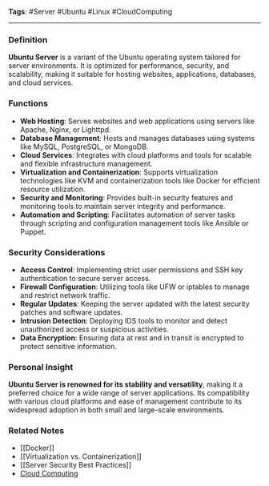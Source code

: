 **Tags**: #Server #Ubuntu #Linux #CloudComputing

---

### Definition

**Ubuntu Server** is a variant of the Ubuntu operating system tailored for server environments. It is optimized for performance, security, and scalability, making it suitable for hosting websites, applications, databases, and cloud services.

### Functions

- **Web Hosting**: Serves websites and web applications using servers like Apache, Nginx, or Lighttpd.
- **Database Management**: Hosts and manages databases using systems like MySQL, PostgreSQL, or MongoDB.
- **Cloud Services**: Integrates with cloud platforms and tools for scalable and flexible infrastructure management.
- **Virtualization and Containerization**: Supports virtualization technologies like KVM and containerization tools like Docker for efficient resource utilization.
- **Security and Monitoring**: Provides built-in security features and monitoring tools to maintain server integrity and performance.
- **Automation and Scripting**: Facilitates automation of server tasks through scripting and configuration management tools like Ansible or Puppet.

### Security Considerations

- **Access Control**: Implementing strict user permissions and SSH key authentication to secure server access.
- **Firewall Configuration**: Utilizing tools like UFW or iptables to manage and restrict network traffic.
- **Regular Updates**: Keeping the server updated with the latest security patches and software updates.
- **Intrusion Detection**: Deploying IDS tools to monitor and detect unauthorized access or suspicious activities.
- **Data Encryption**: Ensuring data at rest and in transit is encrypted to protect sensitive information.

### Personal Insight

**Ubuntu Server is renowned for its stability and versatility**, making it a preferred choice for a wide range of server applications. Its compatibility with various cloud platforms and ease of management contribute to its widespread adoption in both small and large-scale environments.

### Related Notes

- [[Docker]]
- [[Virtualization vs. Containerization]]
- [[Server Security Best Practices]]
- [Cloud Computing](Cloud%20Computing.md)